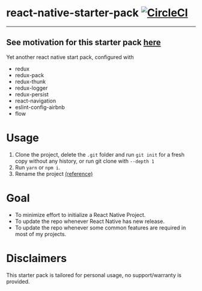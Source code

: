 # react-native-starter-pack [![CircleCI](https://circleci.com/gh/alvinthen/react-native-starter-pack.svg?style=svg)](https://circleci.com/gh/alvinthen/react-native-starter-pack)

---
See motivation for this starter pack [here](https://yaobin.me/blog/react-native-starter-pack)
---

Yet another react native start pack, configured with
* redux
* redux-pack
* redux-thunk
* redux-logger
* redux-persist
* react-navigation
* eslint-config-airbnb
* flow

# Usage
1. Clone the project, delete the `.git` folder and run `git init` for a fresh copy without any history, or run git clone with `--depth 1`
1. Run `yarn` or `npm i`.
1. Rename the project [(reference)](https://medium.com/the-react-native-log/how-to-rename-a-react-native-app-dafd92161c35)

# Goal
* To minimize effort to initialize a React Native Project.
* To update the repo whenever React Native has new release.
* To update the repo whenever some common features are required in most of my projects.

# Disclaimers
This starter pack is tailored for personal usage, no support/warranty is provided.
